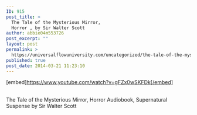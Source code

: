 ```yaml
---
ID: 915
post_title: >
  The Tale of the Mysterious Mirror,
  Horror , by Sir Walter Scott
author: abbie04m553726
post_excerpt: ""
layout: post
permalink: >
  https://universalflowuniversity.com/uncategorized/the-tale-of-the-mysterious-mirror-horror-by-sir-walter-scott/
published: true
post_date: 2014-03-21 11:23:10
---
```

[embed]https://www.youtube.com/watch?v=gFZx0wSKFDk[/embed]</br></br>
<p>The Tale of the Mysterious Mirror, Horror Audiobook, Supernatural Suspense by Sir Walter Scott</p>
